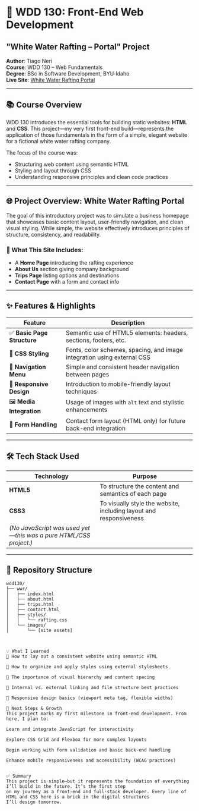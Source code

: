 # 🌊 WDD 130: Front-End Web Development  
## "White Water Rafting – Portal" Project

**Author**: Tiago Neri  
**Course**: WDD 130 – Web Fundamentals  
**Degree**: BSc in Software Development, BYU‑Idaho  
**Live Site**: [White Water Rafting Portal](https://thneri95.github.io/wdd130/wwr/index.html)

---

## 📚 Course Overview

WDD 130 introduces the essential tools for building static websites: **HTML** and **CSS**. This project—my very first front-end build—represents the application of those fundamentals in the form of a simple, elegant website for a fictional white water rafting company.

The focus of the course was:
- Structuring web content using semantic HTML
- Styling and layout through CSS
- Understanding responsive principles and clean code practices

---

## 🌐 Project Overview: White Water Rafting Portal

The goal of this introductory project was to simulate a business homepage that showcases basic content layout, user-friendly navigation, and clean visual styling. While simple, the website effectively introduces principles of structure, consistency, and readability.

### 📌 What This Site Includes:
- A **Home Page** introducing the rafting experience
- **About Us** section giving company background
- **Trips Page** listing options and destinations
- **Contact Page** with a form and contact info

---

## ✨ Features & Highlights

| Feature | Description |
|--------|-------------|
| ✅ **Basic Page Structure** | Semantic use of HTML5 elements: headers, sections, footers, etc. |
| 🎨 **CSS Styling** | Fonts, color schemes, spacing, and image integration using external CSS |
| 🧭 **Navigation Menu** | Simple and consistent header navigation between pages |
| 📱 **Responsive Design** | Introduction to mobile-friendly layout techniques |
| 🖼️ **Media Integration** | Usage of images with `alt` text and stylistic enhancements |
| 📝 **Form Handling** | Contact form layout (HTML only) for future back-end integration |

---

## 🛠️ Tech Stack Used

| Technology | Purpose |
|------------|---------|
| **HTML5** | To structure the content and semantics of each page |
| **CSS3**  | To visually style the website, including layout and responsiveness |
| *(No JavaScript was used yet—this was a pure HTML/CSS project.)* |

---

## 📂 Repository Structure

```plaintext
wdd130/
├── wwr/
│   ├── index.html
│   ├── about.html
│   ├── trips.html
│   ├── contact.html
│   ├── styles/
│   │   └── rafting.css
│   └── images/
│       └── [site assets]



💡 What I Learned
📐 How to lay out a consistent website using semantic HTML

🎨 How to organize and apply styles using external stylesheets

🧱 The importance of visual hierarchy and content spacing

🔗 Internal vs. external linking and file structure best practices

📲 Responsive design basics (viewport meta tag, flexible widths)

🧭 Next Steps & Growth
This project marks my first milestone in front-end development. From here, I plan to:

Learn and integrate JavaScript for interactivity

Explore CSS Grid and Flexbox for more complex layouts

Begin working with form validation and basic back-end handling

Enhance mobile responsiveness and accessibility (WCAG practices)


✅ Summary
This project is simple—but it represents the foundation of everything I’ll build in the future. It’s the first step
on my journey as a front-end and full-stack developer. Every line of HTML and CSS here is a brick in the digital structures
I’ll design tomorrow.
